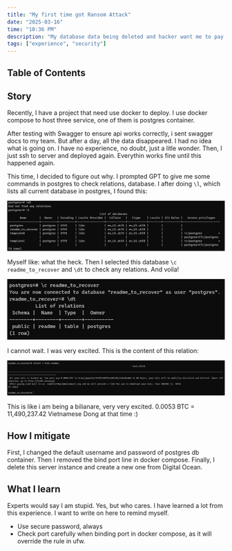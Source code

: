 ```yaml
---
title: "My first time got Ransom Attack"
date: "2025-03-16"
time: "10:36 PM"
description: "My database data being deleted and hacker want me to pay money to get back data"
tags: ["experience", "security"]
---
```


## Table of Contents

## Story

Recently, I have a project that need use docker to deploy. I use docker compose to host three service, one of them is postgres container.

After testing with Swagger to ensure api works correctly, i sent swagger docs to my team. But after a day, all the data disappeared. I had no idea what is going on. I have no experience, no doubt, just a litle wonder. Then, I just ssh to server and deployed again. Everythin works fine until this happened again.

This time, I decided to figure out why. I prompted GPT to give me some commands in postgres to check relations, database. I after doing `\l`, which lists all current database in postgres, I found this:

![listing database result](../../assets/writings/listing-db.png)

Myself like: what the heck. Then I selected this database `\c readme_to_recover` and `\dt` to check any relations. And voila!

![readme relation](../../assets/writings/dt.png)

I cannot wait. I was very excited. This is the content of this relation:

![got hacked](../../assets/writings/hacked.png)

This is like i am being a bilianare, very very excited. 0.0053 BTC = 11,490,237.42 Vietnamese Dong at that time :)

## How I mitigate

First, I changed the default username and password of postgres db container. Then I removed the bind port line in docker compose. Finally, I delete this server instance and create a new one from Digital Ocean.

## What I learn

Experts would say I am stupid. Yes, but who cares. I have learned a lot from this experience. I want to write on here to remind myself.

- Use secure password, always
- Check port carefully when binding port in docker compose, as it will override the rule in ufw.
